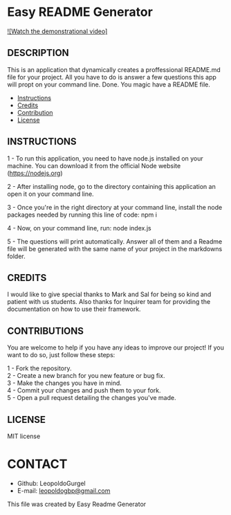 # Easy README Generator

[![Watch the demonstrational video]](https://drive.google.com/file/d/16RE_ZGRy_rmiI17z7AkLSu86-ipbs_Mp/view)
    
## DESCRIPTION
This is an application that dynamically creates a proffessional README.md file for your project. All you have to do is answer a few questions this app will propt on your command line. Done. You magic have a README file.

* [Instructions](#instructions)
* [Credits](#credits)
* [Contribution](#contribution)
* [License](#license)


## INSTRUCTIONS
1 - To run this application, you need to have node.js installed on your machine. You can download it from the official Node website (https://nodejs.org)  

2 - After installing node, go to the directory containing this application an open it on your command line.  

3 - Once you're in the right directory at your command line, install the node packages needed by running this line of code: npm i  

4 - Now, on your command line, run: node index.js  

5 - The questions will print automatically. Answer all of them and a Readme file will be generated with the same name of your project in the markdowns folder.


    
## CREDITS
I would like to give special thanks to Mark and Sal for being so kind and patient with us students. Also thanks for Inquirer team for providing the documentation on how to use their framework.

## CONTRIBUTIONS
You are welcome to help if you have any ideas to improve our project! If you want to do so, just follow these steps:

1 - Fork the repository.  
2 - Create a new branch for you new feature or bug fix.  
3 - Make the changes you have in mind.  
4 - Commit your changes and push them to your fork.  
5 - Open a pull request detailing the changes you've made.  

## LICENSE
MIT license

# CONTACT
* Github: LeopoldoGurgel
* E-mail: leopoldogbp@gmail.com

This file was created by Easy Readme Generator
